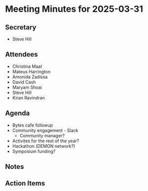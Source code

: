 # Meeting Minutes for 2025-03-31

## Secretary
- Steve Hill

## Attendees
- Christina Maat
- Mateus Harrington
- Amonida Zadissa
- David Cash
- Maryam Shoai
- Steve Hill
- Kiran Ravindran

## Agenda

- Bytes cafe followup
- Community engagement - Slack
    - Community manager?
- Activites for the rest of the year?
- Hackathon (DEMON network?)
- Symposium funding?

## Notes

## Action Items

